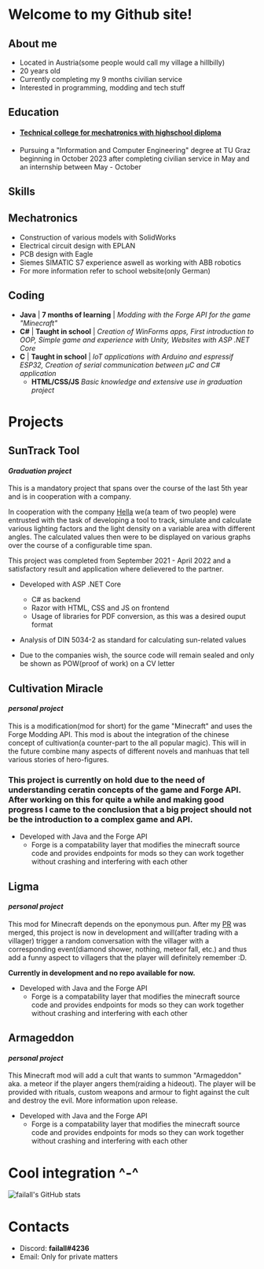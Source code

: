 # Welcome to my Github site!

## About me 

- Located in Austria(some people would call my village a hillbilly)
- 20 years old
- Currently completing my 9 months civilian service 
- Interested in programming, modding and tech stuff

## Education

- #### [Technical college for mechatronics with highschool diploma](https://www.htl-lienz.at)

- Pursuing a "Information and Computer Engineering" degree at TU Graz beginning in October 2023 after completing civilian service in May and an internship between May - October 

## Skills

## Mechatronics

- Construction of various models with SolidWorks
- Electrical circuit design with EPLAN
- PCB design with Eagle
- Siemes SIMATIC S7 experience aswell as working with ABB robotics
- For more information refer to school website(only German)

## Coding

- **Java**
   | __7 months of learning__ |
   *Modding with the Forge API for the game "Minecraft"*
- **C#**
   | __Taught in school__ |
   *Creation of WinForms apps, First introduction to OOP, Simple game and experience with Unity,*
   *Websites with ASP .NET Core*
- **C**
  | __Taught in school__ |
  *IoT applications with Arduino and espressif ESP32, Creation of serial communication between µC and C# application*
  - **HTML/CSS/JS**
    *Basic knowledge and extensive use in graduation project*

# Projects

## SunTrack Tool 
#### *Graduation project*

This is a mandatory project that spans over the course of the last 5th year and is in cooperation with a company.

In cooperation with the company [Hella](https://www.hella.info/) we(a team of two people) were entrusted with the task of developing a tool to track, simulate and calculate various lighting factors and the light density on a variable area with different angles.
The calculated values then were to be displayed on various graphs over the course of a configurable time span.

This project was completed from September 2021 - April 2022 and a satisfactory result and application where delievered to the partner. 

- Developed with ASP .NET Core
	- C# as backend
	- Razor with HTML, CSS and JS on frontend
	- Usage of libraries for PDF conversion, as this was a desired ouput format
- Analysis of DIN 5034-2 as standard for calculating sun-related values

- Due to the companies wish, the source code will remain sealed and only be shown as POW(proof of work) on a CV letter


## Cultivation Miracle
#### *personal project*

This is a modification(mod for short) for the game "Minecraft" and uses the Forge Modding API.
This mod is about the integration of the chinese concept of cultivation(a counter-part to the all popular magic). This will in the future combine many aspects of different novels and manhuas that tell various stories of hero-figures. 

### This project is currently on hold due to the need of understanding ceratin concepts of the game and Forge API. After working on this for quite a while and making good progress I came to the conclusion that a big project should not be the introduction to a complex game and API.

- Developed with Java and the Forge API
	- Forge is a compatability layer that modifies the minecraft source code and provides endpoints for mods so they can work together without crashing and interfering with each other


## Ligma
#### *personal project*

This mod for Minecraft depends on the eponymous pun.
After my [PR](https://github.com/MinecraftForge/MinecraftForge/pull/9244) was merged, this project is now in development and will(after trading with a villager) trigger a random conversation with the villager with a corresponding event(diamond shower, nothing, meteor fall, etc.) and thus add a funny aspect to villagers that the player will definitely remember :D.

**Currently in development and no repo available for now.**

- Developed with Java and the Forge API
	- Forge is a compatability layer that modifies the minecraft source code and provides endpoints for mods so they can work together without crashing and interfering with each other


## Armageddon
#### *personal project*

This Minecraft mod will add a cult that wants to summon "Armageddon" aka. a meteor if the player angers them(raiding a hideout). The player will be provided with rituals, custom weapons and armour to fight against the cult and destroy the evil. More information upon release.

- Developed with Java and the Forge API
	- Forge is a compatability layer that modifies the minecraft source code and provides endpoints for mods so they can work together without crashing and interfering with each other


# Cool integration ^-^
![failall's GitHub stats](https://github-readme-stats.vercel.app/api?username=failall)


# Contacts

- Discord: **failall#4236**
- Email: Only for private matters
